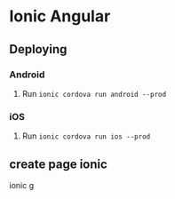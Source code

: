 # Ionic Angular

## Deploying

### Android

1. Run `ionic cordova run android --prod`

### iOS

1. Run `ionic cordova run ios --prod`

## create page ionic

ionic g
